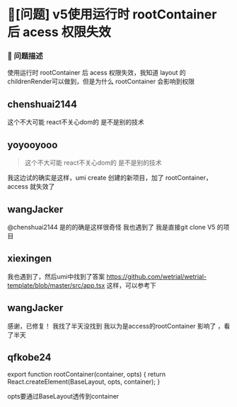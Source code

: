 # 🧐[问题] v5使用运行时 rootContainer 后 acess 权限失效

### 🧐 问题描述

使用运行时 rootContainer 后 acess 权限失效，我知道 layout 的 childrenRender可以做到，但是为什么 rootContainer 会影响到权限

## chenshuai2144

这个不大可能 react不关心dom的 是不是别的技术

## yoyooyooo

> 这个不大可能 react不关心dom的 是不是别的技术

我这边试的确实是这样，umi create 创建的新项目，加了 rootContainer，access 就失效了

## wangJacker

@chenshuai2144 是的的确是这样很奇怪 我也遇到了 我是直接git clone V5 的项目

## xiexingen

我也遇到了，然后umi中找到了答案
https://github.com/wetrial/wetrial-template/blob/master/src/app.tsx
这样，可以参考下

## wangJacker

感谢，已修复！ 我找了半天没找到 我以为是access的rootContainer 影响了 ，看了半天

## qfkobe24

export function rootContainer(container, opts) {
return React.createElement(BaseLayout, opts, container);
}

opts要通过BaseLayout透传到container
